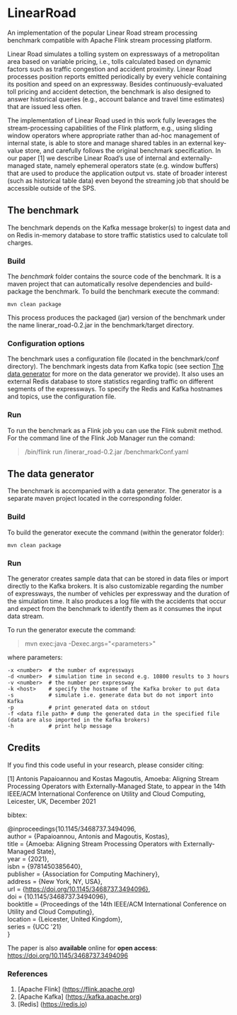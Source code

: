 # LinearRoad
An implementation of the popular Linear Road stream processing benchmark compatible with Apache Flink stream processing platform.

Linear Road simulates a tolling system on expressways of a metropolitan area based on variable pricing, i.e., tolls calculated based on dynamic factors such as traffic congestion and accident proximity. Linear Road processes position reports emitted periodically by every vehicle containing its position and speed on an expressway. Besides continuously-evaluated toll pricing and accident detection, the benchmark is also designed to answer historical queries (e.g., account balance and travel time estimates) that are issued less often.

The implementation of Linear Road used in this work fully leverages the stream-processing capabilities of the Flink platform, e.g., using sliding window operators where appropriate rather than ad-hoc management of internal state, is able to store and manage shared tables in an external key-value store, and carefully follows the original benchmark specification. In our paper [1] we describe Linear Road’s use of internal and externally-managed state, namely ephemeral operators state (e.g. window buffers) that are used to produce the application output vs. state of broader interest (such as historical table data) even beyond the streaming job that should be accessible outside of the SPS.


## The benchmark
The benchmark depends on the Kafka message broker(s) to ingest data and on Redis in-memory database to store traffic statistics used to calculate toll charges.

### Build
The *benchmark* folder contains the source code of the benchmark. It is a maven project that can automatically resolve dependencies and build-package the benchmark.
  To build the benchmark execute the command:
  ```
  mvn clean package
  ```
This process produces the packaged (jar) version of the benchmark under the name linerar_road-0.2.jar in the benchmark/target directory.

### Configuration options
The benchmark uses a configuration file (located in the benchmark/conf directory).
The benchmark ingests data from Kafka topic (see section [The data generator](#the-data-generator) for more on the data generator we provide).
It also uses an external Redis database to store statistics regarding traffic on different segments of the expressways.
To specify the Redis and Kafka  hostnames and topics, use the configuration file.

### Run
To run the benchmark as a Flink job you can use the Flink submit method.
For the command line of the Flink Job Manager run the comand:
><path to flink bin>/bin/flink run <path-to-benchmark-target-dir>/linerar_road-0.2.jar <path-to-benchmark-conf-dir>/benchmarkConf.yaml

## The data generator
The benchmark is accompanied with a data generator.
The generator is a separate maven project located in the corresponding folder.

### Build
To build the generator execute the command (within the generator folder):
```
mvn clean package
```

### Run
The generator creates sample data that can be stored in data files or import directly to the Kafka brokers.
It is also customizable regarding the number of expressways, the number of vehicles per expressway and the duration of the simulation time.
It also produces a log file with the accidents that occur and expect from the benchmark to identify them as it consumes the input data stream.

To run the generator execute the command:
>mvn exec:java -Dexec.args="\<parameters\>"

where parameters:
```
-x <number>  # the number of expressways
-d <number>  # simulation time in second e.g. 10800 results to 3 hours
-v <number>  # the number per expressway
-k <host>    # specify the hostname of the Kafka broker to put data
-s           # simulate i.e. generate data but do not import into Kafka
-p           # print generated data on stdout
-f <data file path> # dump the generated data in the specified file (data are also imported in the Kafka brokers)
-h           # print help message
```

## Credits

If you find this code useful in your research, please consider citing:

[1] Antonis Papaioannou and Kostas Magoutis, Amoeba: Aligning Stream Processing Operators with Externally-Managed State, to appear in the 14th IEEE/ACM International Conference on Utility and Cloud Computing, Leicester, UK, December 2021

bibtex:
  
@inproceedings{10.1145/3468737.3494096,  
author = {Papaioannou, Antonis and Magoutis, Kostas},  
title = {Amoeba: Aligning Stream Processing Operators with Externally-Managed State},  
year = {2021},  
isbn = {9781450385640},  
publisher = {Association for Computing Machinery},  
address = {New York, NY, USA},  
url = {https://doi.org/10.1145/3468737.3494096},  
doi = {10.1145/3468737.3494096},  
booktitle = {Proceedings of the 14th IEEE/ACM International Conference on Utility and Cloud Computing},  
location = {Leicester, United Kingdom},  
series = {UCC '21}  
}  
  
The paper is also **available** online for **open access**: https://doi.org/10.1145/3468737.3494096  

### References
1. [Apache Flink] (https://flink.apache.org)
2. [Apache Kafka] (https://kafka.apache.org)
3. [Redis] (https://redis.io)
